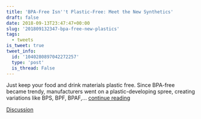 ```yaml
---
title: 'BPA-Free Isn''t Plastic-Free: Meet the New Synthetics'
draft: false
date: 2018-09-13T23:47:47+00:00
slug: '201809132347-bpa-free-new-plastics'
tags:
  - tweets
is_tweet: true
tweet_info:
  id: '1040280897042272257'
  type: 'post'
  is_thread: False
---
```




Just keep your food and drink materials plastic free. Since BPA-free became trendy, manufacturers went on a plastic-developing spree, creating variations like BPS, BPF, BPAF,... [continue reading](urls[0])

[Discussion](https://x.com/sytelus/status/1040280897042272257)
